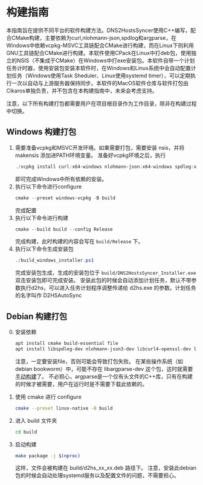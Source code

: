 # 构建指南

本指南旨在提供不同平台的软件构建方法。DNS2HostsSyncer使用C++编写，配合CMake构建，主要依赖为curl,nlohmann-json,spdlog和argparse，在Windows中依赖vcpkg-MSVC工具链配合CMake进行构建，而在Linux下则利用GNU工具链配合CMake进行构建。本软件使用CPack在Linux中打deb包，使用独立的NSIS（不集成于CMake）在Windows中打exe安装包。本软件自带一个计划任务计时器，使用安装包安装本软件时，在Windows和Linux系统中会自动配置计划任务（Windows使用Task Sheduler、Linux使用systemd timer），可以定期执行一次以自动与上游服务器保持同步。本软件的MacOS软件仓库与软件打包由Cikaros单独负责，并不包含在本构建指南中，未来会考虑支持。

注意，以下所有构建打包都需要用户在项目根目录作为工作目录，除非在构建过程中切换。

## Windows 构建打包

1. 需要准备vcpkg和MSVC开发环境。如果需要打包，需要安装 nsis，并将 makensis 添加进PATH环境变量。
    准备好vcpkg环境之后，执行
    ```powershell
    ./vcpkg install curl:x64-windows nlohmann-json:x64-windows spdlog:x64-windows argparse:x64-windows
    ```
    即可完成Windows中所有依赖的安装。
2. 执行以下命令进行configure
    ```powershell
    cmake --preset windows-vcpkg -B build
    ```
    完成配置
3. 执行以下命令进行构建
    ```powershell
    cmake --build build --config Release
    ```
    完成构建，此时构建的内容会写在 `build/Release` 下。
4. 执行以下命令生成安装包
    ```powershell
    ./build_windows_installer.ps1
    ```
    完成安装包生成，生成的安装包位于 `build/DNS2HostsSyncer_Installer.exe`
    双击安装包即可完成安装。
    安装此包的时候会自动添加计划任务，默认不带参数执行d2hs，可以进入任务计划程序调整传递给 d2hs.exe 的参数。计划任务的名字叫作 D2HSAutoSync

## Debian 构建打包

0. 安装依赖
    ```sh
    apt install cmake build-essential file
    apt install libspdlog-dev nlohmann-json3-dev libcurl4-openssl-dev libargparse-dev
    ```
    注意，一定要安装file，否则可能会导致打包失败。
    在某些操作系统（如debian bookworm）中，可能不存在 libargparse-dev 这个包，这时就需要[手动构建](https://github.com/p-ranav/argparse#building-installing-and-testing)了。
    不必担心，argparse是一个仅有头文件的C++库，只有在构建的时候才被需要，用户在运行时是不需要下载此依赖的。

1. 使用 cmake 进行 configure
    ```sh
    cmake --preset linux-native -B build
    ```
2. 进入 build 文件夹
    ```sh
    cd build
    ```
3. 启动构建
    ```sh
    make package -j $(nproc)
    ```
    这样，文件会被构建在 build/d2hs_xx_xx.deb 路径下。
    注意，安装此debian包的时候会自动处理systemd服务以及配置文件的问题，不需要担心。
